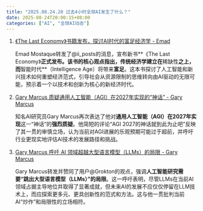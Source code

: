 ```yaml
---
title: "2025.08.24.20 过去4小时全球AI发生了什么？"
date: 2025-08-24T20:00:15+08:00
categories: ["AI", "全球AI动态"]
---
```


1.  [《The Last Economy》书籍发布，探讨AI时代的富足经济学 - Emad](https://x.com/EMostaque/status/1959561706411114775)

    Emad Mostaque转发了@ii_posts的消息，宣布新书**《The Last Economy》**正式发布。该书的核心观点指出，传统经济学建立在**稀缺性**之上，而**智能时代**（Intelligence Age）将带来**富足**。这本书探讨了人工智能和新兴技术如何重塑经济范式，引导社会从资源限制的思维转向由AI驱动的无限可能，预示着一个以技术和创新为核心的新经济时代。

2.  [Gary Marcus 质疑通用人工智能（AGI）在2027年实现的“神话” - Gary Marcus](https://x.com/GaryMarcus/status/1959553161716457952)

    知名AI研究员Gary Marcus再次表达了他对**通用人工智能（AGI）在2027年实现**这一“神话”的**强烈质疑**。他简短的评论“AGI 2027的神话就到此为止吧”反映了其一贯的审慎立场，认为当前对AGI进展的乐观预期可能过于超前，并呼吁行业更现实地评估AI技术的发展路径和挑战。

3.  [Gary Marcus 呼吁 AI 领域超越大型语言模型（LLMs）的局限 - Gary Marcus](https://x.com/GaryMarcus/status/1959536107445539183)

    Gary Marcus转发并赞同了用户@Grokton的观点，强调**人工智能研究需要“跳出大型语言模型（LLMs）”的局限**。这一呼吁表明，尽管LLMs在当前AI领域占据主导地位并取得了显著成就，但未来AI的发展不应仅仅停留在LLM技术上，而应探索更多元、更具创新性的范式和方法。这与他一贯批判当前AI“炒作”和局限性的立场相符。